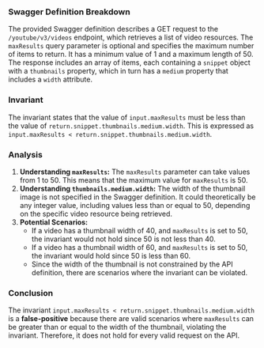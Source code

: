 ### Swagger Definition Breakdown
The provided Swagger definition describes a GET request to the `/youtube/v3/videos` endpoint, which retrieves a list of video resources. The `maxResults` query parameter is optional and specifies the maximum number of items to return. It has a minimum value of 1 and a maximum length of 50. The response includes an array of items, each containing a `snippet` object with a `thumbnails` property, which in turn has a `medium` property that includes a `width` attribute.

### Invariant
The invariant states that the value of `input.maxResults` must be less than the value of `return.snippet.thumbnails.medium.width`. This is expressed as `input.maxResults < return.snippet.thumbnails.medium.width`.

### Analysis
1. **Understanding `maxResults`:** The `maxResults` parameter can take values from 1 to 50. This means that the maximum value for `maxResults` is 50.
2. **Understanding `thumbnails.medium.width`:** The width of the thumbnail image is not specified in the Swagger definition. It could theoretically be any integer value, including values less than or equal to 50, depending on the specific video resource being retrieved.
3. **Potential Scenarios:** 
   - If a video has a thumbnail width of 40, and `maxResults` is set to 50, the invariant would not hold since 50 is not less than 40.
   - If a video has a thumbnail width of 60, and `maxResults` is set to 50, the invariant would hold since 50 is less than 60.
   - Since the width of the thumbnail is not constrained by the API definition, there are scenarios where the invariant can be violated.

### Conclusion
The invariant `input.maxResults < return.snippet.thumbnails.medium.width` is a **false-positive** because there are valid scenarios where `maxResults` can be greater than or equal to the width of the thumbnail, violating the invariant. Therefore, it does not hold for every valid request on the API.
